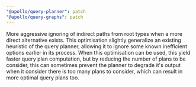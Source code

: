 ```yaml
---
"@apollo/query-planner": patch
"@apollo/query-graphs": patch
---
```


More aggressive ignoring of indirect paths from root types when a more direct alternative exists. This optimisation
slightly generalize an existing heuristic of the query planner, allowing it to ignore some known inefficient options
earlier in its process. When this optimisation can be used, this yield faster query plan computation, but by reducing
the number of plans to be consider, this can sometimes prevent the planner to degrade it's output when it consider
there is too many plans to consider, which can result in more optimal query plans too.
  
